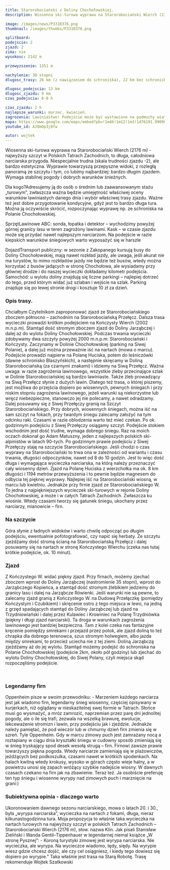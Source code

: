 ```yaml
---
title: Starorobociański z Doliny Chochołowskiej.
description: Wiosenna ski-turowa wyprawa na Starorobociański Wierch (2176 m) - najwyższy szczyt w Polskich Tatrach Zachodnich, to długa, całodniowa narciarska przygoda. Niespecjalnie trudna (skala trudności zjazdu -2), ale bardzo estetyczna. Wyprawie towarzyszą przepyszne widoki,  z rozległą panoramą ze szczytu i tym, co lubimy najbardziej bardzo długim zjazdem. Wymaga stabilnej pogody i dobrych warunków śnieżnych.

image: /images/news/P3310376.png
thumbnail: /images/thumbs/P3310376.png

splitboard:
podejscie: 2
zjazd: 2
zima: nie
wysokosc: 2142 m

przewyzszenie: 1351 m

nachylenie: 30 stopni
dlugosc_trasy: 26 km (z nawiązaniem do schroniska), 22 km bez schroniska.

dlugosc_podejscia: 13 km
dlugosc_zjazdu: 9 km
czas_podejscia: 6-8 h

czas_zjazdu: 2 h
najlepsze_warunki: marzec, kwiecień.
zagrozenia: Lawiniastwo! Podejście może być wystawione na podmuchy wiatru, oblodzone. Wycieczka zagrożona w wielu miejscach zejściem lawiny, idziemy tylko przy stabilnym śniegu.
mapa: https://www.google.com/maps/embed?pb=!1m46!1m12!1m3!1d76191.99090478195!2d19.745265372283928!3d49.24124837964291!2m3!1f0!2f0!3f0!3m2!1i1024!2i768!4f13.1!4m31!3e2!4m5!1s0x4715933219a47825%3A0x7710b641fc6f325e!2sParking+Wit%C3%B3w-Siwa+Polana%2C+34-511+Ko%C5%9Bcielisko!3m2!1d49.2827075!2d19.8427526!4m5!1s0x4715918f05b26f61%3A0xf2ad6d371486952!2sStarorobocia%C5%84ski+Wierch!3m2!1d49.1997096!2d19.8198509!4m5!1s0x47159181beef217b%3A0x5e4a8315dcd5cc03!2sKo%C5%84czysty+Wierch%2C+Przybylina%2C+S%C5%82owacja!3m2!1d49.205626099999996!2d19.8075342!4m5!1s0x4715939364d38bd9%3A0x45e2c35e57e72c3f!2sSchronisko+PTTK+na+Polanie+Chocho%C5%82owskiej%2C+Zakopane!3m2!1d49.2363085!2d19.7878574!4m5!1s0x4715933219a47825%3A0x7710b641fc6f325e!2sParking+Wit%C3%B3w-Siwa+Polana%2C+Ko%C5%9Bcielisko!3m2!1d49.2827075!2d19.8427526!5e1!3m2!1sen!2spl!4v1559227589127!5m2!1sen!2spl
youtube_id: AJQmOp3j8fw

autor: wojtek
---
```



 Wiosenna ski-turowa wyprawa na Starorobociański Wierch (2176 m) - najwyższy szczyt w Polskich Tatrach Zachodnich, to długa, całodniowa narciarska przygoda. Niespecjalnie trudna (skala trudności zjazdu -2), ale bardzo estetyczna. Wyprawie towarzyszą przepyszne widoki,  z rozległą panoramą ze szczytu i tym, co lubimy najbardziej: bardzo długim zjazdem. Wymaga stabilnej pogody i dobrych warunków śnieżnych.
<!--
    Ten kod HTML wyświetli się w 3 kolumnach na desktopie.
    Zamień tekst, jeśli potrzeba, lub usuń całość
-->
<div class="info">

<p>
    <span class="title">Dla kogo?</span>Adresujemy ją do osób o średnim lub zaawansowanym stażu „turowym”, zwłaszcza ważna będzie umiejętność właściwej oceny warunków lawiniastych danego dnia i wybór właściwej trasy zjazdu. Ważne też jest dobre przygotowanie kondycyjne, gdyż jest to bardzo długa tura. Można ją oczywiście skrócić, rozpoczynając wyprawę np. ze schroniska na Polanie Chochołowskiej. </p>

 <p>
    <span class="title">Sprzęt</span>Lawinowe ABC: sonda, łopatka i detektor – wychodzimy powyżej górnej granicy lasu w teren zagrożony lawinami.
Kask – w czasie zjazdu może się przydać nawet najlepszym narciarzom. Na podejście w razie kiepskich warunków śniegowych warto wyposażyć się w harszle</p>

 <p>
    <span class="title">Dojazd</span>Transport publiczny: w sezonie z Zakopanego kursują busy do Doliny Chochołowskiej, mają nawet rozkład jazdy, ale uwaga, jeśli akurat nie ma turystów, to mimo rozkładów jazdy nie będzie też busów, wtedy można korzystać z busów jadących w stronę Chochołowa, ale wysiadamy przy głównej drodze i do naszej wycieczki dokładamy kilometr podejścia.
Samochód: u wylotu doliny znajdują się liczne parkingi – najlepiej dotrzeć do tego, przed którym widać już szlaban i wejście na szlak. Parking znajduje się po lewej stronie drogi i kosztuje 10 zł za dzień.</p>
</div>

<!--
-->
<!-- excerpt -->

<!--  -->


### Opis trasy.


Chciałbym Czytelnikom zaproponować zjazd ze Starorobociańskiego zboczem północno – zachodnim na Starorobociańską Przełęcz. Dalsza trasa wycieczki prowadzi krótkim podejściem na Kończysty Wierch (2002 m.n.p.m). Stamtąd dość stromym zboczem zjazd do Doliny Jarząbczej i dalej aż do wylotu Doliny Chochołowskiej. Podczas trwania wycieczki zdobywamy dwa szczyty powyżej 2000 m.n.p.m: Starorobociański i Kończysty. Zaczynamy w Dolinie Chochołowskiej (parking na Siwej Polanie), a dalej już można przeważnie iść na nartach (mowa o marcu). Podejście prowadzi najpierw na Polanę Huciska, potem do leśniczówki (dawne schronisko Blaszyńskich), a następnie skręcamy w Doliną Starorobociańską (za czarnymi znakami) i idziemy na Siwą Przełęcz. Ważna uwaga: w razie zagrożenia lawinowego, wszystkie żleby przecinające szlak w Dolinie Starorobociańskiej są bardzo lawiniaste. Także żleb prowadzący na Siwą Przełęcz słynie z dużych lawin. Dlatego też trasa, o której piszemy, jest możliwa do przejścia dopiero po wiosennych, pewnych śniegach i przy niskim stopniu zagrożenia lawinowego, jeżeli warunki są niekorzystne lub wręcz niebezpieczne, stanowczo jej nie polecamy, a nawet odradzamy.
Dalej posuwamy się z Siwej Przełęczy granią na Szczyt Starorobociańskiego. Przy dobrych, wiosennych śniegach, można iść na sam szczyt na fokach, przy twardym śniegu zalecamy założyć na tym odcinku raki. Czasami w razie oblodzenia warto też mieć czekan. Po ok. godzinnym podejściu z Siwej Przełęczy osiągamy szczyt. Podejście stokiem wschodnim jest dość trudne, wymaga dobrego śniegu. Raz na moich oczach dokonał go Adam Matuszny, jeden z najlepszych polskich ski-alpinistów w latach 90-tych. Po godzinnym prawie podejściu z Siwej Przełęczy staję na szczycie Starorobociańskiego.
Jeśli chodzi o czas wyprawy na Starorobociański to trwa ona w zależności od wariantu i czasu trwania, długości odpoczynków, nawet od 8 do 10 godzin. Jest to więc dość długa i wymagająca wycieczka narciarska, na którą należy przeznaczyć cały wiosenny dzień. Zjazd na Polanę Huciska z wierzchołka ma ok. 8 km długości i 1194 metrów przewyższenia i to pewnie będzie magnesem do odbycia tej pięknej wyprawy.
Najlepiej iść na Starorobociański wiosną, w marcu lub kwietniu. Jednakże przy firnie zjazd ze Starorobociańskiego W. To jedna z najpiękniejszych wycieczek ski-turowych w rejonie Doliny Chochołowskiej, a może i w całych Tatrach Zachodnich. Zwłaszcza ku wiośnie. Wtedy czasami tworzy się gatunek śniegu, ukochany przez narciarzy, mianowicie – firn.

### Na szczycie
Góra słynie z ładnych widoków i warto chwilę odpocząć po długim podejściu, ewentualnie pofotografować, czy napić się herbaty.  Ze szczytu zjeżdżamy dość stromą ścianą na Starorobociańską Przełęcz i dalej posuwamy się na nartach w stronę Kończystego Wierchu (czeka nas tutaj krótkie podejście, ok. 10 minut).

### Zjazd
Z Kończystego W. widać piękny zjazd. Przy firnach, możemy zjechać zboczem wprost do Doliny Jarząbczej (nastromienie 35 stopni), wprost do Jarząbczego Kopieńca, a stamtąd dość stromym żlebikiem jedziemy do granicy lasu i dalej na Jarząbcze Rówienki. Jeśli warunki nie są pewne, to zalecamy zjazd granią z Kończystego W. na Dudową Przełączkę (pomiędzy Kończystym i Czubikiem) i skręcenie ostro z tego miejsca w lewo, na jedną z grzęd spadających stamtąd do Doliny Jarząbczej lub zjazd na Trzydniowiański i dalej przez Kulawiec i Krowiniec na Polanę Trzydniówka (piękny i długi zjazd narciarski). Ta droga w warunkach zagrożenia lawinowego jest bardziej bezpieczna. Tam z kolei czeka nas fantazyjne kręcenie pomiędzy smrekami i przejazd przez potok, ale zjazd doliną to też chrapka dla dobrego terenowca, szus stromym holwegiem, albo jazda między smrekami, to przecież uciecha nie z tej ziemi. Doliną Jarząbczą zjeżdżamy aż do jej wylotu. Stamtąd możemy podejść do schroniska na Polanie Chochołowskiej (podejście 2km, około pół godziny) lub zjechać do wylotu Doliny Chochołowskiej, do Siwej Polany, czyli miejsca skąd rozpoczęliśmy podejście.

<span class="image modal gallery">
  <a href="/images/galleries/starorobocianski3/P3310332.jpg" title=""><img src="/images/galleries/starorobocianski3/P3310332.jpg.thumb.jpg" alt="" /></a>
  <a href="/images/galleries/starorobocianski3/P3310336.jpg" title=""><img src="/images/galleries/starorobocianski3/P3310336.jpg.thumb.jpg" alt="" /></a>
  <a href="/images/galleries/starorobocianski3/P3310340.jpg" title=""><img src="/images/galleries/starorobocianski3/P3310340.jpg.thumb.jpg" alt="" /></a>
  <a href="/images/galleries/starorobocianski3/P3310344.jpg" title=""><img src="/images/galleries/starorobocianski3/P3310344.jpg.thumb.jpg" alt="" /></a>
  <a href="/images/galleries/starorobocianski3/P3310348.jpg" title=""><img src="/images/galleries/starorobocianski3/P3310348.jpg.thumb.jpg" alt="" /></a>
  <a href="/images/galleries/starorobocianski3/P3310351.jpg" title=""><img src="/images/galleries/starorobocianski3/P3310351.jpg.thumb.jpg" alt="" /></a>
  <a href="/images/galleries/starorobocianski3/P3310354.jpg" title=""><img src="/images/galleries/starorobocianski3/P3310354.jpg.thumb.jpg" alt="" /></a>
  <a href="/images/galleries/starorobocianski3/P3310357.jpg" title=""><img src="/images/galleries/starorobocianski3/P3310357.jpg.thumb.jpg" alt="" /></a>
  <a href="/images/galleries/starorobocianski3/P3310360.jpg" title=""><img src="/images/galleries/starorobocianski3/P3310360.jpg.thumb.jpg" alt="" /></a>
  <a href="/images/galleries/starorobocianski3/P3310364.jpg" title=""><img src="/images/galleries/starorobocianski3/P3310364.jpg.thumb.jpg" alt="" /></a>
  <a href="/images/galleries/starorobocianski3/P3310365.jpg" title=""><img src="/images/galleries/starorobocianski3/P3310365.jpg.thumb.jpg" alt="" /></a>
  <a href="/images/galleries/starorobocianski3/P3310367.jpg" title=""><img src="/images/galleries/starorobocianski3/P3310367.jpg.thumb.jpg" alt="" /></a>
  <a href="/images/galleries/starorobocianski3/P3310371.jpg" title=""><img src="/images/galleries/starorobocianski3/P3310371.jpg.thumb.jpg" alt="" /></a>
  <a href="/images/galleries/starorobocianski3/P3310372.jpg" title=""><img src="/images/galleries/starorobocianski3/P3310372.jpg.thumb.jpg" alt="" /></a>
  <a href="/images/galleries/starorobocianski3/P3310376.jpg" title=""><img src="/images/galleries/starorobocianski3/P3310376.jpg.thumb.jpg" alt="" /></a>
  <a href="/images/galleries/starorobocianski3/P3310378.jpg" title=""><img src="/images/galleries/starorobocianski3/P3310378.jpg.thumb.jpg" alt="" /></a>
  <a href="/images/galleries/starorobocianski3/P3310379.jpg" title=""><img src="/images/galleries/starorobocianski3/P3310379.jpg.thumb.jpg" alt="" /></a>
  <a href="/images/galleries/starorobocianski3/P3310380.jpg" title=""><img src="/images/galleries/starorobocianski3/P3310380.jpg.thumb.jpg" alt="" /></a>
</span>


### Legendarny firn
Oppenheim pisze w swoim przewodniku: - Marzeniem każdego narciarza jest jak wiadomo firn, legendarny śnieg wiosenny, częściej opisywany w kurjerkach, niż oglądany w nieskazitelnej swej formie w Tatrach. Słońce musi go wysmażyć, a mróz zamrozić, naprzemian przez parę dni jednolitej pogody, ale o ile się trafi, zezwala na wszelką brawurę, ewolucje, lekceważenie stromizn i lawin, przy podejściu jak i zjeździe. Jednakże należy pamiętać, że pod wieczór lub w chmurny dzień firn zmienia się w szreń. Tyle Oppenheim. Gdy w marcu zimowy puch jest zamrażany nocą a roztapiany w ciągu dnia kryształki śniegu w cudowny sposób zmieniają się w śnieg tryskający spod desek wesołą strugą – firn. Firnowi zawsze prawie towarzyszy piękna pogoda. Wtedy narciarze zamieniają się w plażowiczów, jeżdżących bez podkoszulka, czasami nawet w krótkich spodenkach. Na halach kwitną wtedy krokusy, wysoko w górach często wieje halny, a w powietrzu unosi się zapach wróżący szybkie nadejście wiosny. W dawnych czasach czekano na firn jak na zbawienie. Teraz też. Ja osobiście preferuję ten typ śniegu i wiosenne wyrypy nad zimowych puch i marznięcie na grani:)

### Subiektywna opinia - dlaczego warto
Ukoronowaniem dawnego sezonu narciarskiego, mowa o latach 20. i 30., była „wyrypa narciarska”, wycieczka na nartach z fokami, długa, nieraz kilkunastogodzinna tura. Moja propozycja to właśnie taka wycieczka na nartach turowych na najwyższy szczyt w polskich Tatrach Zachodnich – Starorobociański Wierch (2176 m), słow. nazwa Klin.
Jak pisali Stanisław Zieliński i Wanda Gentil–Tippenhauer w legendarnej niemal książce „W stronę Pysznej”: - Koroną turystyki zimowej jest wyrypa narciarska. Nie wycieczka, ale wyrypa. Na wycieczce wiadomo, tędy, siędy. Na wyrypie wiesz gdzie chcesz dojść, ale czy cel osiągniesz, i kiedy tego dowiesz się dopiero po wyrypie.” Taka właśnie jest trasa na Starą Robotę.
Trasę rekomenduje Wojtek Szatkowski
